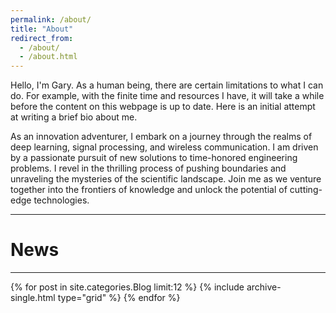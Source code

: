 ```yaml
---
permalink: /about/
title: "About"
redirect_from:
  - /about/
  - /about.html
---
```


Hello, I'm Gary. As a human being, there are certain limitations to what I can do. For example, with the finite time and resources I have, it will take a while before the content on this webpage is up to date. Here is an initial attempt at writing a brief bio about me.

As an innovation adventurer, I embark on a journey through the realms of deep learning, signal processing, and wireless communication. I am driven by a passionate pursuit of new solutions to time-honored engineering problems. I revel in the thrilling process of pushing boundaries and unraveling the mysteries of the scientific landscape. Join me as we venture together into the frontiers of knowledge and unlock the potential of cutting-edge technologies.

<!--- [CV](/files/cv.pdf). --->

---
# News
---
<div class="grid__wrapper">
{% for post in site.categories.Blog limit:12 %}  
    {% include archive-single.html type="grid" %}
{% endfor %}
</div>

